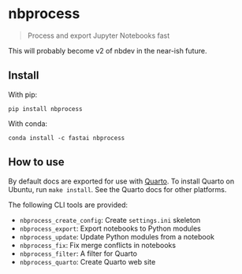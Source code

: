 <!-- WARNING: THIS FILE WAS AUTOGENERATED! DO NOT EDIT! -->

# nbprocess

> Process and export Jupyter Notebooks fast

This will probably become v2 of nbdev in the near-ish future.

## Install

With pip:

    pip install nbprocess

With conda:

    conda install -c fastai nbprocess

## How to use

By default docs are exported for use with [Quarto](https://quarto.org/).
To install Quarto on Ubuntu, run `make install`. See the Quarto docs for
other platforms.

The following CLI tools are provided:

-   `nbprocess_create_config`: Create `settings.ini` skeleton
-   `nbprocess_export`: Export notebooks to Python modules
-   `nbprocess_update`: Update Python modules from a notebook
-   `nbprocess_fix`: Fix merge conflicts in notebooks
-   `nbprocess_filter`: A filter for Quarto
-   `nbprocess_quarto`: Create Quarto web site
